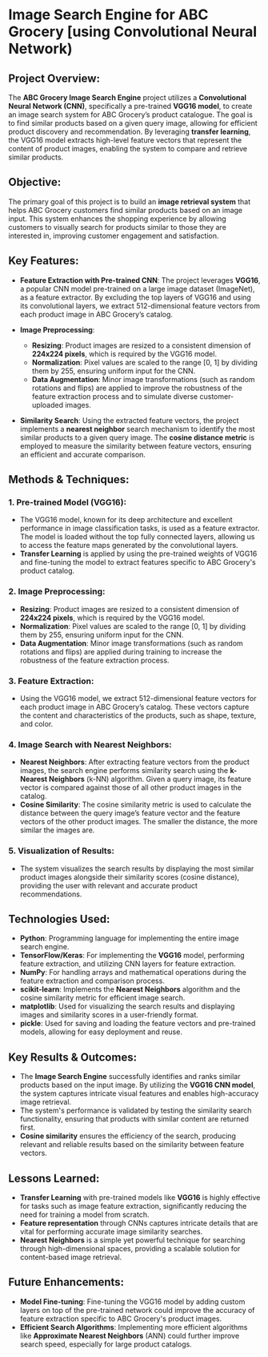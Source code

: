 # Image Search Engine for ABC Grocery [using Convolutional Neural Network)

## Project Overview:
The **ABC Grocery Image Search Engine** project utilizes a **Convolutional Neural Network (CNN)**, specifically a pre-trained **VGG16 model**, to create an image search system for ABC Grocery’s product catalogue. The goal is to find similar products based on a given query image, allowing for efficient product discovery and recommendation. By leveraging **transfer learning**, the VGG16 model extracts high-level feature vectors that represent the content of product images, enabling the system to compare and retrieve similar products.

## Objective:
The primary goal of this project is to build an **image retrieval system** that helps ABC Grocery customers find similar products based on an image input. This system enhances the shopping experience by allowing customers to visually search for products similar to those they are interested in, improving customer engagement and satisfaction.

## Key Features:
- **Feature Extraction with Pre-trained CNN**: The project leverages **VGG16**, a popular CNN model pre-trained on a large image dataset (ImageNet), as a feature extractor. By excluding the top layers of VGG16 and using its convolutional layers, we extract 512-dimensional feature vectors from each product image in ABC Grocery’s catalog.
- **Image Preprocessing**: 
  - **Resizing**: Product images are resized to a consistent dimension of **224x224 pixels**, which is required by the VGG16 model.
  - **Normalization**: Pixel values are scaled to the range [0, 1] by dividing them by 255, ensuring uniform input for the CNN.
  - **Data Augmentation**: Minor image transformations (such as random rotations and flips) are applied to improve the robustness of the feature extraction process and to simulate diverse customer-uploaded images.

- **Similarity Search**: Using the extracted feature vectors, the project implements a **nearest neighbor** search mechanism to identify the most similar products to a given query image. The **cosine distance metric** is employed to measure the similarity between feature vectors, ensuring an efficient and accurate comparison.

## Methods & Techniques:

### **1. Pre-trained Model (VGG16)**:
   - The VGG16 model, known for its deep architecture and excellent performance in image classification tasks, is used as a feature extractor. The model is loaded without the top fully connected layers, allowing us to access the feature maps generated by the convolutional layers.
   - **Transfer Learning** is applied by using the pre-trained weights of VGG16 and fine-tuning the model to extract features specific to ABC Grocery's product catalog.

### **2. Image Preprocessing**:
   - **Resizing**: Product images are resized to a consistent dimension of **224x224 pixels**, which is required by the VGG16 model.
   - **Normalization**: Pixel values are scaled to the range [0, 1] by dividing them by 255, ensuring uniform input for the CNN.
   - **Data Augmentation**: Minor image transformations (such as random rotations and flips) are applied during training to increase the robustness of the feature extraction process.

### **3. Feature Extraction**:
   - Using the VGG16 model, we extract 512-dimensional feature vectors for each product image in ABC Grocery’s catalog. These vectors capture the content and characteristics of the products, such as shape, texture, and color.

### **4. Image Search with Nearest Neighbors**:
   - **Nearest Neighbors**: After extracting feature vectors from the product images, the search engine performs similarity search using the **k-Nearest Neighbors** (k-NN) algorithm. Given a query image, its feature vector is compared against those of all other product images in the catalog.
   - **Cosine Similarity**: The cosine similarity metric is used to calculate the distance between the query image’s feature vector and the feature vectors of the other product images. The smaller the distance, the more similar the images are.

### **5. Visualization of Results**:
   - The system visualizes the search results by displaying the most similar product images alongside their similarity scores (cosine distance), providing the user with relevant and accurate product recommendations.

## Technologies Used:
- **Python**: Programming language for implementing the entire image search engine.
- **TensorFlow/Keras**: For implementing the **VGG16** model, performing feature extraction, and utilizing CNN layers for feature extraction.
- **NumPy**: For handling arrays and mathematical operations during the feature extraction and comparison process.
- **scikit-learn**: Implements the **Nearest Neighbors** algorithm and the cosine similarity metric for efficient image search.
- **matplotlib**: Used for visualizing the search results and displaying images and similarity scores in a user-friendly format.
- **pickle**: Used for saving and loading the feature vectors and pre-trained models, allowing for easy deployment and reuse.

## Key Results & Outcomes:
- The **Image Search Engine** successfully identifies and ranks similar products based on the input image. By utilizing the **VGG16 CNN model**, the system captures intricate visual features and enables high-accuracy image retrieval.
- The system's performance is validated by testing the similarity search functionality, ensuring that products with similar content are returned first.
- **Cosine similarity** ensures the efficiency of the search, producing relevant and reliable results based on the similarity between feature vectors.

## Lessons Learned:
- **Transfer Learning** with pre-trained models like **VGG16** is highly effective for tasks such as image feature extraction, significantly reducing the need for training a model from scratch.
- **Feature representation** through CNNs captures intricate details that are vital for performing accurate image similarity searches.
- **Nearest Neighbors** is a simple yet powerful technique for searching through high-dimensional spaces, providing a scalable solution for content-based image retrieval.

## Future Enhancements:
- **Model Fine-tuning**: Fine-tuning the VGG16 model by adding custom layers on top of the pre-trained network could improve the accuracy of feature extraction specific to ABC Grocery's product images.
- **Efficient Search Algorithms**: Implementing more efficient algorithms like **Approximate Nearest Neighbors** (ANN) could further improve search speed, especially for large product catalogs.

